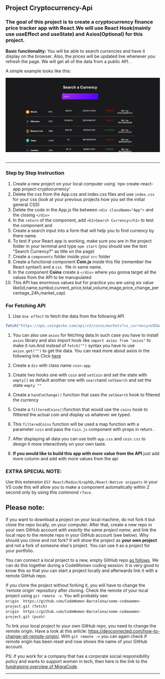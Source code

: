 ## Project Cryptocurrency-Api

### The goal of this project is to create a cryptocurrency finance price tracker app with React.We will use React Hook(mainly use useEffect and useState) and Axios(Optional) for this project. 

**Basic functionality:** You will be able to search currencies and have it display on the browser. Also, the prices will be updated live whenever you refresh the page. We will get all of the data from a public API. .

A simple example looks like this:  

<img src="SampleImage.png" width="550" /> 

---

### Step by Step Instruction

1. Create a new project on your local computer using `npx create-react-app project-cryptocurrency'
1. Delete the css from the App.css and index.css files and use `index.css` for your css (look at your previous projects how you set the initial general CSS)
1. Delete the code in the App.js file between `<div className="App">` and the closing `</div>`
1. In the `return` of the component, add `<h1>Search Currency</h1>` to test the component and
1. Create a search input into a form that will help you to find currency by there name.
1. To test if your React app is working, make sure you are in the project folder in your terminal and type `npm start` (you should see the text "Search Currency?" as title on the page)
1. Create a `components` folder inside your `src` folder
1. Create a functional component **Coin.js** inside this file (remember the React syntax!) and a `css ` file in same name.
1. In the component **Coins** create a `</div>` where you gonna target all the values from the API to be manupulated 
1. This API has enormous values but for practice you are using six value like(id,name,symbol,current_price,total_volume,image,price_change_percentage_24h,market_cap)

### For Fetching API
 
1. Use `Use effect` to fetch the data from the following  API

```js
fetch("https://api.coingecko.com/api/v3/coins/markets?vs_currency=USD&order=market_cap_desc&per_page=100&page=1&sparkline=false")
```
1. You can also use `axios` for fetching data.In such case you have to install `axios` library and also import hook like `import axios from "axios"` to make it run.And instead of `fetch("")`
syntax you have to use `axiox.get("")` to get the data. You can read more about axios in the following link Click [here](https://www.npmjs.com/package/axios)

1. Create a `div` with class name `coin-app`.
1. Create two hooks one  with `coin` and `setCoin` and set the state with `empty[]` as default another one with `search`and `setSearch` and set the state `empty ""`
1. Create a `handleChange()` function that uses the `setSearch` hook to filtered the currency 
1. Create a `filteredCoins()`function that would use the `coins` hook to filttered the actual coin and display us whatever we typed.
1. This `filteredCoins` function will be used a map function with a parameter `coin` and pass the `Coin.js` component with props in return .
1. After displaying all data you can use both `app.css` and `coin.css` to design it more interactively on your own taste.

1. **If you would like to build this app with more value from the API** just add more column and add with more values from the api  

### EXTRA SPECIAL NOTE:
Use this extension `ES7 React/Redux/GraphQL/React-Native snippets` in your VS code this will allow you to make a component automatically within 2 second only by using this commond `rface`.

## Please note:
If you want to download a project on your local machine, do not fork it but clone the repo locally, on your computer. After that, create a new repo in your own GitHub account *with exactly the same project name*, and link the local repo to the remote repo in your GitHub account (see below). Why should you clone and not fork? It will show the project as **your own project** and not a fork of someone else's project. You can use it as a project for your portfolio.

You can connect a local project to a new, empty GitHub repo [as follows](https://docs.github.com/en/github/importing-your-projects-to-github/adding-an-existing-project-to-github-using-the-command-line). We can do this together during a CodeWomen coding session: it is very good to know this so that you can start a project locally and afterwards link it with a remote GitHub repo.

If you clone the project without forking it, you will have to change the 'remote origin' repository after cloning. Check the remote of your local project using `git remote -v`. You will probably see:  
`origin  https://github.com/CodeWomen-Barcelona/some-codewomen-project.git (fetch)`  
`origin  https://github.com/CodeWomen-Barcelona/some-codewomen-project.git (push)`

To link your local project to your own GitHub repo, you need to change the remote origin. Have a look at this article: https://devconnected.com/how-to-change-git-remote-origin/. With `git remote -v` you can again check if remote origin has been reset and now shows the name of your GitHub account.


PS: if you work for a company that has a corporate social responsibility policy and wants to support women in tech, then here is the link to the [fundraising overview of MigraCode](https://docs.google.com/spreadsheets/d/1Zs-Mmi39bcjVw2U-iEQWSHSjkb-EmET-j1WB2oJF45Q/edit#gid=0).

---
